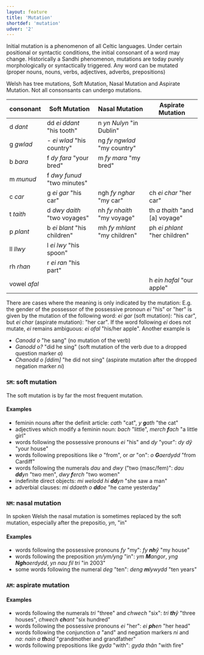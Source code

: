 ```yaml
---
layout: feature
title: 'Mutation'
shortdef: 'mutation'
udver: '2'
---
```


Initial mutation is a phenomenon of all Celtic languages. Under certain positional or syntactic conditions, the initial consonant of a word may change. Historically a Sandhi phenomenon, mutations are today purely morphologically or syntactically triggered. Any word can be mutated (proper nouns, nouns, verbs, adjectives, adverbs, prepositions)

Welsh has tree mutations, Soft Mutation, Nasal Mutation and Aspirate Mutation. Not all consonsants can undergo mutations.

consonant    | Soft Mutation                | Nasal Mutation                | Aspirate Mutation
------------ | ---------------------------- | ----------------------------- | -----------------
d  _dant_    | dd _ei ddant_ "his tooth"    | n   _yn Nulyn_ "in Dublin"    |
g  _gwlad_   | -  _ei wlad_ "his country"   | ng  _fy ngwlad_ "my country"  |
b  _bara_    | f  _dy fara_ "your bred"     | m   _fy mara_ "my bred"       |
m  _munud_   | f  _dwy funud_ "two minutes" | 
c  _car_     | g  _ei gar_ "his car"        | ngh _fy nghar_ "my car"       | ch _ei char_ "her car"
t  _taith_   | d  _dwy daith_ "two voyages" | nh  _fy nhaith_ "my voyage"   | th _a thaith_ "and [a] voyage"
p  _plant_   | b  _ei blant_ "his children" | mh  _fy mhlant_ "my children" | ph _ei phlant_ "her children"
ll _llwy_    | l  _ei lwy_ "his spoon"      | 
rh _rhan_    | r  _ei ran_ "his part"       |
vowel _afal_ |                              |                               | h  _ein hafal_ "our apple"


There are cases where the meaning is only indicated by the mutation: E.g. the gender of the possessor of the possessive pronoun _ei_ "his" or "her" is given by the mutation of the following word: _ei gar_ (soft mutation): "his car", but _ei char_ (aspirate mutation): "her car". If the word following _ei_ does not mutate, _ei_ remains ambiguous: _ei afal_ "his/her apple".
Another example is 
* _Canodd o_ "he sang" (no mutation of the verb)
* _Ganodd o?_ "did he sing" (soft mutation of the verb due to a dropped question marker _a_)
* _Chanodd o [ddim]_ "he did not sing" (aspirate mutation after the dropped negation marker _ni_)

### <a name="SM">`SM`</a>: soft mutation

The soft mutation is by far the most frequent mutation.

#### Examples

* feminin nouns after the definit article: _cath_ "cat", _y **g**ath_ "the cat"
* adjectives which modify a feminin noun: _bach_ "little", _merch **f**ach_ "a little girl"
* words following the possessive pronouns _ei_ "his" and _dy_ "your": _dy dŷ_ "your house"
* words following prepositions like _o_ "from", or _ar_ "on": _o **G**aerdydd_ "from Cardiff"
* words following the numerals _dau_ and _dwy_ ("two (masc/fem)": _dau **dd**yn_ "two men", _dwy **f**erch_ "two women"
* indefinite direct objects: _mi welodd hi **dd**yn_ "she saw a man"
* adverbial clauses: _mi ddaeth o **dd**oe_ "he came yesterday"

### <a name="NM">`NM`</a>: nasal mutation

In spoken Welsh the nasal mutation is sometimes replaced by the soft mutation, especially after the prepositio, _yn_, "in"

#### Examples

* words following the possessive pronouns _fy_ "my": _fy **nh**ŷ_ "my house"
* words following the preposition _yn/ym/yng_ "in": _ym **M**angor_, _yng **Ngh**aerdydd_, _yn nau fil tri_ "in 2003"
* some words following the numeral _deg_ "ten": _deng **m**lywydd_ "ten years"

### <a name="AM">`AM`</a>: aspirate mutation

#### Examples

* words following the numerals _tri_ "three" and _chwech_ "six": _tri **th**ŷ_ "three houses", _chwech **ch**ant_ "six hundred"
* words following the possessive pronouns _ei_ "her": _ei **ph**en_ "her head" 
* words following the conjunction _a_ "and" and negation markers _ni_ and _na_: _nain a **th**aid_ "grandmother and grandfather"
* words following prepositions like _gyda_ "with": _gyda thân_ "with fire"



<!-- Interlanguage links updated Po 11. listopadu 2024, 20:09:48 CET -->

